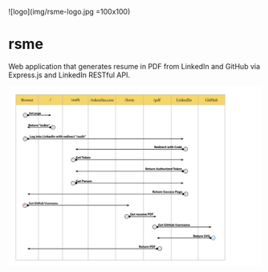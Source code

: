 ![logo](img/rsme-logo.jpg =100x100)
# rsme 

Web application that generates resume in PDF from LinkedIn and GitHub via Express.js and LinkedIn RESTful API.

![swimlane](img/rsme-swimlane.jpg)
